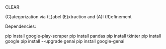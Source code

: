 CLEAR

(C)ategorization via (L)abel (E)xtraction and (A)I (R)efinement

Dependencies:

pip install google-play-scraper
pip install pandas
pip install tkinter
pip install google
pip install --upgrade genai
pip install google-genai
